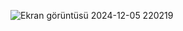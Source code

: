 ![Ekran görüntüsü 2024-12-05 220219](https://github.com/user-attachments/assets/010c7ca7-391a-4b23-bcd1-5b720e938fe0)

